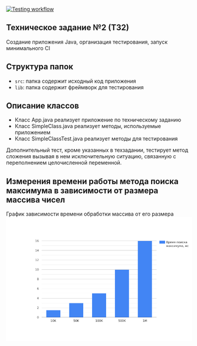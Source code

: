 [![Testing workflow](https://github.com/VladShamanYT/Custom/actions/workflows/auto.yml/badge.svg)](https://github.com/VladShamanYT/Custom/actions/workflows/auto.yml)

## Техническое задание №2 (ТЗ2)

Создание приложения Java, организация тестирования, запуск минимального CI

## Структура папок

- `src`: папка содержит исходный код приложения
- `lib`: папка содержит фреймворк для тестирования

## Описание классов

- Класс App.java реализует приложение по техническому заданию
- Класс SimpleClass.java реализует методы, используемые приложением
- Класс SimpleClassTest.java реализует методы для тестирования

Дополнительный тест, кроме указанных в техзадании, тестирует метод сложения вызывая в нем исключительную ситуацию, связанную с переполнением целочисленной переменной.

## Измерения времени работы метода поиска максимума в зависимости от размера массива чисел

График зависимости времени обработки массива от его размера
![plot](./chart.png)

